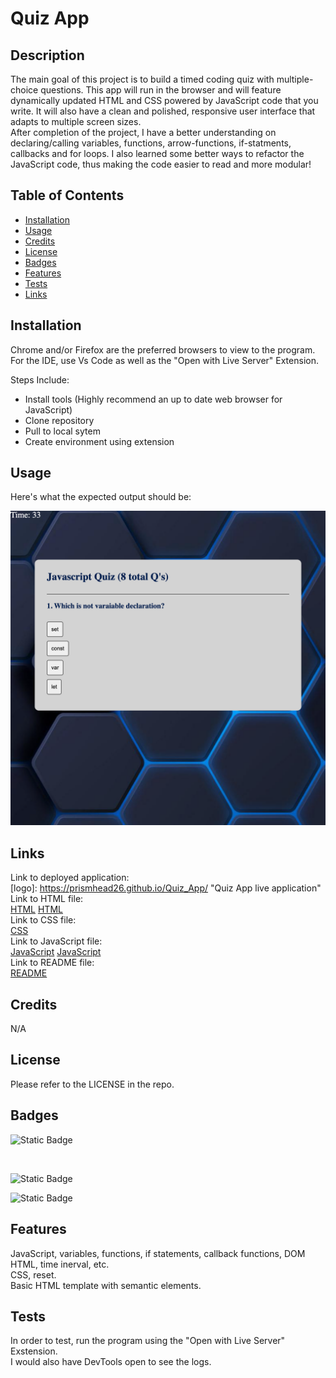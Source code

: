 # Quiz App

## Description

The main goal of this project is to build a timed coding quiz with multiple-choice questions. This app will run in the browser and will feature dynamically updated HTML and CSS powered by JavaScript code that you write. It will also have a clean and polished, responsive user interface that adapts to multiple screen sizes.
<br>
After completion of the project, I have a better understanding on declaring/calling variables, functions, arrow-functions, if-statments, callbacks and for loops. I also learned some better ways to refactor the JavaScript code, thus making the code easier to read and more modular!

## Table of Contents

- [Installation](#installation)
- [Usage](#usage)
- [Credits](#credits)
- [License](#license)
- [Badges](#badges)
- [Features](#features)
- [Tests](#tests)
- [Links](#links)

## Installation

Chrome and/or Firefox are the preferred browsers to view to the program.
<br>
For the IDE, use Vs Code as well as the "Open with Live Server" Extension.

Steps Include:

- Install tools (Highly recommend an up to date web browser for JavaScript)
- Clone repository
- Pull to local sytem
- Create environment using extension

## Usage

Here's what the expected output should be:

![alt text](assets/Images/screenshot.png)

## Links

Link to deployed application:
<br>
[logo]: https://prismhead26.github.io/Quiz_App/ "Quiz App live application"
<br>
Link to HTML file:
<br>
[HTML](/home.html)
[HTML](/leaderboard.html)
<br>
Link to CSS file:
<br>
[CSS](/assets/CSS/reset.css)
<br>
Link to JavaScript file:
<br>
[JavaScript](/home.js)
[JavaScript](/leaderboard.js)
<br>
Link to README file:
<br>
[README](/README.md)

## Credits

N/A

## License

Please refer to the LICENSE in the repo.

## Badges

![Static Badge](https://img.shields.io/badge/Javascript%20-82%25%20-yellow)

<br>

![Static Badge](https://img.shields.io/badge/CSS%20-7%25%20-purple)
<br>

![Static Badge](https://img.shields.io/badge/HTML%20-11%25%20-orange)

## Features

JavaScript, variables, functions, if statements, callback functions, DOM HTML, time inerval, etc.
<br>
CSS, reset.
<br>
Basic HTML template with semantic elements.

## Tests

In order to test, run the program using the "Open with Live Server" Exstension.
<br>
I would also have DevTools open to see the logs.
